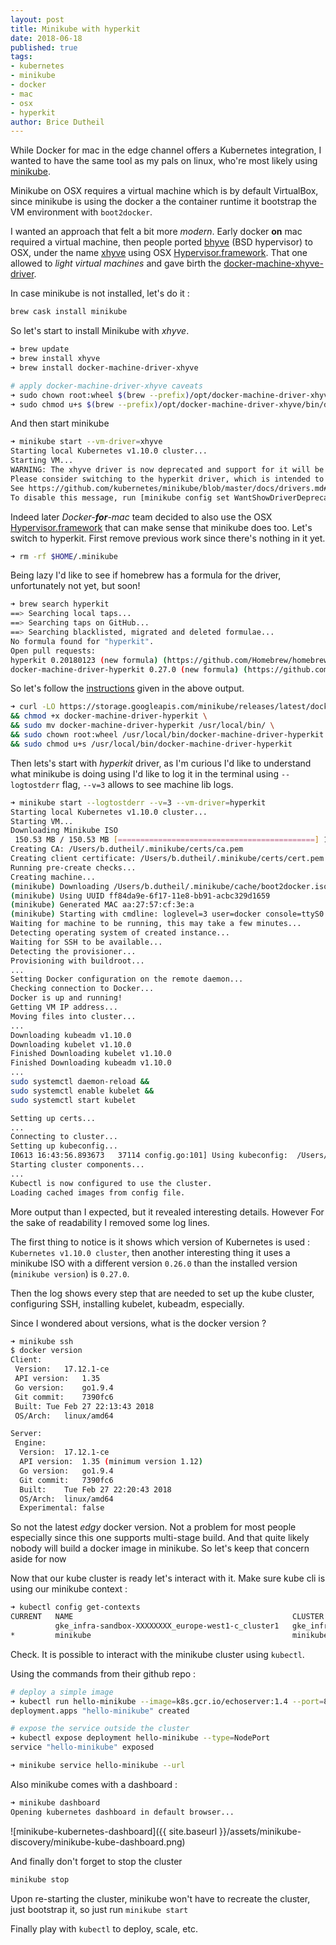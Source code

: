 ```yaml
---
layout: post
title: Minikube with hyperkit
date: 2018-06-18
published: true
tags:
- kubernetes
- minikube
- docker
- mac
- osx
- hyperkit
author: Brice Dutheil
---
```


While Docker for mac in the edge channel offers a Kubernetes integration,
I wanted to have the same tool as my pals on linux, who're most likely 
using [minikube](https://github.com/kubernetes/minikube).

Minikube on OSX requires a virtual machine which is by default 
VirtualBox, since minikube is using the docker a the container runtime it bootstrap the VM environment with `boot2docker`. 

I wanted an approach that felt a bit more _modern_. Early docker **on** mac required a virtual machine, then people ported [bhyve](http://www.bhyve.org/) (BSD hypervisor) 
to OSX, under the name [xhyve](https://github.com/mist64/xhyve) using OSX 
[Hypervisor.framework](https://developer.apple.com/library/mac/documentation/DriversKernelHardware/Reference/Hypervisor/index.html). 
That one allowed to _light virtual machines_ and gave birth the 
[docker-machine-xhyve-driver](https://github.com/zchee/docker-machine-driver-xhyve).

In case minikube is not installed, let's do it :

```sh
brew cask install minikube
```

So let's start to install Minikube with _xhyve_.

```sh
➜ brew update
➜ brew install xhyve
➜ brew install docker-machine-driver-xhyve

# apply docker-machine-driver-xhyve caveats
➜ sudo chown root:wheel $(brew --prefix)/opt/docker-machine-driver-xhyve/bin/docker-machine-driver-xhyve
➜ sudo chmod u+s $(brew --prefix)/opt/docker-machine-driver-xhyve/bin/docker-machine-driver-xhyve
```

And then start minikube 

```sh
➜ minikube start --vm-driver=xhyve
Starting local Kubernetes v1.10.0 cluster...
Starting VM...
WARNING: The xhyve driver is now deprecated and support for it will be removed in a future release.
Please consider switching to the hyperkit driver, which is intended to replace the xhyve driver.
See https://github.com/kubernetes/minikube/blob/master/docs/drivers.md#hyperkit-driver for more information.
To disable this message, run [minikube config set WantShowDriverDeprecationNotification false]
```

Indeed later _Docker-**for**-mac_ team decided to also use the OSX 
[Hypervisor.framework](https://developer.apple.com/library/mac/documentation/DriversKernelHardware/Reference/Hypervisor/index.html)
that can make sense that minikube does too. Let's switch to hyperkit. 
First remove previous work since there's nothing in it yet.

```sh
➜ rm -rf $HOME/.minikube
```

Being lazy I'd like to see if homebrew has a formula for the driver, 
unfortunately not yet, but soon!

```sh
➜ brew search hyperkit
==> Searching local taps...
==> Searching taps on GitHub...
==> Searching blacklisted, migrated and deleted formulae...
No formula found for "hyperkit".
Open pull requests:
hyperkit 0.20180123 (new formula) (https://github.com/Homebrew/homebrew-core/pull/25593)
docker-machine-driver-hyperkit 0.27.0 (new formula) (https://github.com/Homebrew/homebrew-core/pull/28076)
```

So let's follow the [instructions](https://github.com/kubernetes/minikube/blob/master/docs/drivers.md#hyperkit-driver) given in the above output.

```sh
➜ curl -LO https://storage.googleapis.com/minikube/releases/latest/docker-machine-driver-hyperkit \
&& chmod +x docker-machine-driver-hyperkit \
&& sudo mv docker-machine-driver-hyperkit /usr/local/bin/ \
&& sudo chown root:wheel /usr/local/bin/docker-machine-driver-hyperkit \
&& sudo chmod u+s /usr/local/bin/docker-machine-driver-hyperkit
```

Then lets's start with _hyperkit_ driver, as I'm curious I'd like to 
understand what minikube is doing using I'd like to log it in the terminal using `--logtostderr` flag, `--v=3` allows to see machine lib logs.

```sh
➜ minikube start --logtostderr --v=3 --vm-driver=hyperkit
Starting local Kubernetes v1.10.0 cluster...
Starting VM...
Downloading Minikube ISO
 150.53 MB / 150.53 MB [============================================] 100.00% 0s
Creating CA: /Users/b.dutheil/.minikube/certs/ca.pem
Creating client certificate: /Users/b.dutheil/.minikube/certs/cert.pem
Running pre-create checks...
Creating machine...
(minikube) Downloading /Users/b.dutheil/.minikube/cache/boot2docker.iso from file:///Users/b.dutheil/.minikube/cache/iso/minikube-v0.26.0.iso...
(minikube) Using UUID ff84da9e-6f17-11e8-bb91-acbc329d1659
(minikube) Generated MAC aa:27:57:cf:3e:a
(minikube) Starting with cmdline: loglevel=3 user=docker console=ttyS0 console=tty0 noembed nomodeset norestore waitusb=10 systemd.legacy_systemd_cgroup_controller=yes base host=minikube
Waiting for machine to be running, this may take a few minutes...
Detecting operating system of created instance...
Waiting for SSH to be available...
Detecting the provisioner...
Provisioning with buildroot...
...
Setting Docker configuration on the remote daemon...
Checking connection to Docker...
Docker is up and running!
Getting VM IP address...
Moving files into cluster...
...
Downloading kubeadm v1.10.0
Downloading kubelet v1.10.0
Finished Downloading kubelet v1.10.0
Finished Downloading kubeadm v1.10.0
...
sudo systemctl daemon-reload &&
sudo systemctl enable kubelet &&
sudo systemctl start kubelet

Setting up certs...
...
Connecting to cluster...
Setting up kubeconfig...
I0613 16:43:56.893673   37114 config.go:101] Using kubeconfig:  /Users/b.dutheil/.kube/config
Starting cluster components...
...
Kubectl is now configured to use the cluster.
Loading cached images from config file.
```

More output than I expected, but it revealed interesting details. However
For the sake of readability I removed some log lines.

The first thing to notice is it shows which version of Kubernetes is used :
`Kubernetes v1.10.0 cluster`, then another interesting thing it uses a minikube ISO with a different version `0.26.0` than the installed version (`minikube version`) is `0.27.0`.

Then the log shows every step that are needed to set up the kube cluster,
configuring SSH, installing kubelet, kubeadm, especially.

Since I wondered about versions, what is the docker version ?

```sh
➜ minikube ssh
$ docker version
Client:
 Version:	17.12.1-ce
 API version:	1.35
 Go version:	go1.9.4
 Git commit:	7390fc6
 Built:	Tue Feb 27 22:13:43 2018
 OS/Arch:	linux/amd64

Server:
 Engine:
  Version:	17.12.1-ce
  API version:	1.35 (minimum version 1.12)
  Go version:	go1.9.4
  Git commit:	7390fc6
  Built:	Tue Feb 27 22:20:43 2018
  OS/Arch:	linux/amd64
  Experimental:	false
```

So not the latest _edgy_ docker version. Not a problem for most people
especially since this one supports multi-stage build. And that quite 
likely nobody will build a docker image in minikube. So let's keep that 
concern aside for now


Now that our kube cluster is ready let's interact with it. Make sure 
kube cli is using our minikube context :

```sh
➜ kubectl config get-contexts
CURRENT   NAME                                                 CLUSTER                                              AUTHINFO                                             NAMESPACE
          gke_infra-sandbox-XXXXXXXX_europe-west1-c_cluster1   gke_infra-sandbox-XXXXXXXX_europe-west1-c_cluster1   gke_infra-sandbox-XXXXXXXX_europe-west1-c_cluster1
*         minikube                                             minikube                                             minikube
```

Check. It is possible to interact with the minikube cluster using `kubectl`.

Using the commands from their github repo :

```sh
# deploy a simple image
➜ kubectl run hello-minikube --image=k8s.gcr.io/echoserver:1.4 --port=8080
deployment.apps "hello-minikube" created

# expose the service outside the cluster
➜ kubectl expose deployment hello-minikube --type=NodePort
service "hello-minikube" exposed

➜ minikube service hello-minikube --url
```

Also minikube comes with a dashboard : 

```sh
➜ minikube dashboard
Opening kubernetes dashboard in default browser...
```

![minikube-kubernetes-dashboard]({{ site.baseurl }}/assets/minikube-discovery/minikube-kube-dashboard.png)


And finally don't forget to stop the cluster

```sh
minikube stop
```


Upon re-starting the cluster, minikube won't have to recreate the cluster,
just bootstrap it, so just run `minikube start`


Finally play with `kubectl` to deploy, scale, etc.